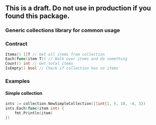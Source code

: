 ## This is a draft. Do not use in production if you found this package.

### Generic collections library for common usage

### Contract
```go
Items() []T // Get all items from collection
Each(func(item T)) // Walk over items and do something
Count() int // Get total items
IsEmpty() bool // Check if collection has no items
```

### Examples
#### Simple collection

```go
ints := collection.NewSimpleCollection([]int{1, 5, 10, -4, 3})
ints.Each(func(item int) {
    fmt.Println(item)
})
```